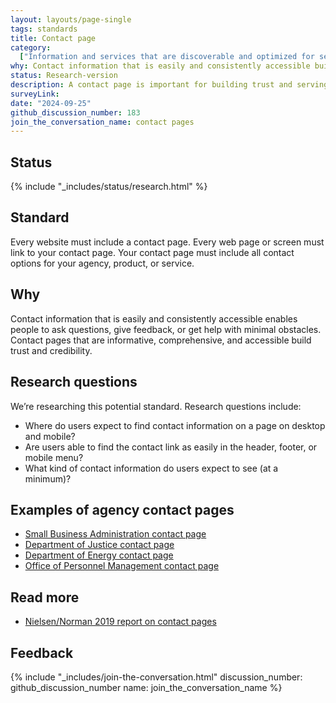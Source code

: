 ```yaml
---
layout: layouts/page-single
tags: standards
title: Contact page
category:
  ["Information and services that are discoverable and optimized for search"]
why: Contact information that is easily and consistently accessible builds trust and credibility.
status: Research-version
description: A contact page is important for building trust and serving your users. Learn how to create a good contact page for your federal government site.
surveyLink: 
date: "2024-09-25"
github_discussion_number: 183
join_the_conversation_name: contact pages
---
```


## Status

{% include "_includes/status/research.html" %}

## Standard

Every website must include a contact page. Every web page or screen must link to your contact page. Your contact page must include all contact options for your agency, product, or service.

## Why

Contact information that is easily and consistently accessible enables people to ask questions, give feedback, or get help with minimal obstacles. Contact pages that are informative, comprehensive, and accessible build trust and credibility.

## Research questions

We’re researching this potential standard. Research questions include:
- Where do users expect to find contact information on a page on desktop and mobile?
- Are users able to find the contact link as easily in the header, footer, or mobile menu?
- What kind of contact information do users expect to see (at a minimum)?

## Examples of agency contact pages

- [Small Business Administration contact page](https://www.sba.gov/about-sba/organization/contact-sba)
- [Department of Justice contact page](https://www.justice.gov/contact-us)
- [Department of Energy contact page](https://www.energy.gov/contact-us)
- [Office of Personnel Management contact page](https://www.opm.gov/about-us/contact-us/)

## Read more

- [Nielsen/Norman 2019 report on contact pages](https://www.nngroup.com/articles/contact-us-pages/)

## Feedback

{% include "_includes/join-the-conversation.html" discussion_number: github_discussion_number name: join_the_conversation_name %}
